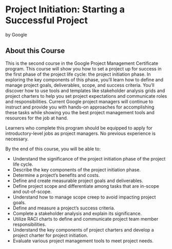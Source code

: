 # Project Initiation: Starting a Successful Project
by Google

## About this Course
This is the second course in the Google Project Management Certificate program. This course will show you how to set a project up for success in the first phase of the project life cycle: the project initiation phase. In exploring the key components of this phase, you’ll learn how to define and manage project goals, deliverables, scope, and success criteria. You’ll discover how to use tools and templates like stakeholder analysis grids and project charters to help you set project expectations and communicate roles and responsibilities. Current Google project managers will continue to instruct and provide you with hands-on approaches for accomplishing these tasks while showing you the best project management tools and resources for the job at hand.

Learners who complete this program should be equipped to apply for introductory-level jobs as project managers. No previous experience is necessary.

By the end of this course, you will be able to: 
- Understand the significance of the project initiation phase of the project life cycle. 
- Describe the key components of the project initiation phase. 
- Determine a project’s benefits and costs.
- Define and create measurable project goals and deliverables. 
- Define project scope and differentiate among tasks that are in-scope and out-of-scope. 
- Understand how to manage scope creep to avoid impacting project goals.
- Define and measure a project’s success criteria. 
- Complete a stakeholder analysis and explain its significance.
- Utilize RACI charts to define and communicate project team member responsibilities.
- Understand the key components of project charters and develop a project charter for project initiation.
- Evaluate various project management tools to meet project needs.
